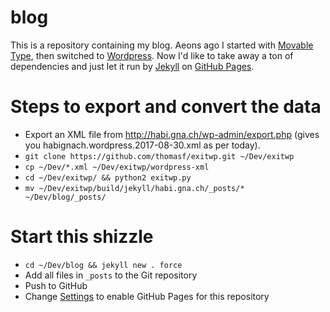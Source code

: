 # blog

This is a repository containing my blog.
Aeons ago I started with [Movable Type](https://www.movabletype.org/), then switched to [Wordpress](http://wordpress.org).
Now I'd like to take away a ton of dependencies and just let it run by [Jekyll](https://jekyllrb.com/) on [GitHub Pages](http://pages.github.com).

# Steps to export and convert the data

- Export an XML file from http://habi.gna.ch/wp-admin/export.php (gives you habignach.wordpress.2017-08-30.xml as per today).
- `git clone https://github.com/thomasf/exitwp.git ~/Dev/exitwp`
- `cp ~/Dev/*.xml ~/Dev/exitwp/wordpress-xml`
- `cd ~/Dev/exitwp/ && python2 exitwp.py`
- `mv ~/Dev/exitwp/build/jekyll/habi.gna.ch/_posts/* ~/Dev/blog/_posts/`

# Start this shizzle
- `cd ~/Dev/blog && jekyll new . force`
- Add all files in `_posts` to the Git repository
- Push to GitHub
- Change [Settings](https://github.com/habi/blog/settings) to enable GitHub Pages for this repository
